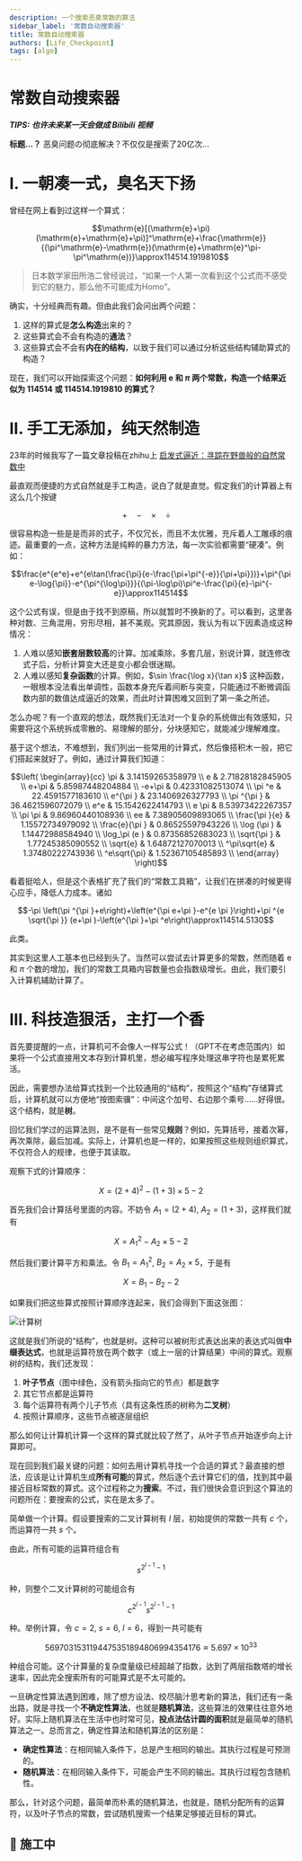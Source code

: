 ```yaml
---
description: 一个搜索恶臭常数的算法
sidebar_label: '常数自动搜索器'
title: 常数自动搜索器
authors: [Life_Checkpoint]
tags: [algo]
---
```


# 常数自动搜索器

***TIPS: 也许未来某一天会做成 Bilibili 视频***

**标题...？** 恶臭问题の彻底解决？不仅仅是搜索了20亿次...

# I. 一朝凑一式，臭名天下扬

曾经在网上看到过这样一个算式：

$$\mathrm{e}[(\mathrm{e}+\pi)(\mathrm{e}+\mathrm{e}+\pi)]^\mathrm{e}+\frac{\mathrm{e}}{(\pi^\mathrm{e}-\mathrm{e})(\mathrm{e}+\mathrm{e}^\pi-\pi^\mathrm{e})}\approx114514.1919810$$

 > 日本数学家田所浩二曾经说过，“如果一个人第一次看到这个公式而不感受到它的魅力，那么他不可能成为Homo”。

确实，十分经典而有趣。但由此我们会问出两个问题：

1. 这样的算式是**怎么构造**出来的？
2. 这些算式会不会有构造的**通法**？
3. 这些算式会不会有**内在的结构**，以致于我们可以通过分析这些结构辅助算式的构造？

现在，我们可以开始探索这个问题：**如何利用 $\mathrm{e}$ 和 $\pi$ 两个常数，构造一个结果近似为 $114514$ 或 $114514.1919810$ 的算式？**

# II. 手工无添加，纯天然制造

23年的时候我写了一篇文章投稿在zhihu上 [启发式逼近：寻踪在野兽般的自然常数中](https://zhuanlan.zhihu.com/p/634314228)

最直观而便捷的方式自然就是手工构造，说白了就是直觉。假定我们的计算器上有这么几个按键

$$+\quad-\quad \times\quad \div \quad$$

 很容易构造一些是是而非的式子，不仅冗长，而且不太优雅，充斥着人工雕琢的痕迹。最重要的一点，这种方法是纯粹的暴力方法，每一次实验都需要“硬凑”。例如：

$$\frac{e^{e^e}+e^{e\tan(\frac{\pi}{e-\frac{\pi+\pi^{-e}}{\pi+\pi}})}+\pi^{\pi e-\log{\pi}}-e^{\pi^{\log\pi}}}{(\pi-\log\pi)\pi^e-\frac{\pi}{e}-\pi^{-e}}\approx114514$$

这个公式有误，但是由于找不到原稿，所以就暂时不换新的了。可以看到，这里各种对数、三角混用，穷形尽相，甚不美观。究其原因，我认为有以下因素造成这种情况：

1. 人难以感知**嵌套层数较高**的计算。加减乘除，多套几层，别说计算，就连修改式子后，分析计算变大还是变小都会很迷糊。
2. 人难以感知**复杂函数**的计算。例如，$\sin \frac{\log x}{\tan x}$ 这种函数，一眼根本没法看出单调性，函数本身充斥着间断与突变，只能通过不断微调函数内部的数值达成逼近的效果，而此时计算困难又回到了第一条之所述。

怎么办呢？有一个直观的想法，既然我们无法对一个复杂的系统做出有效感知，只需要将这个系统拆成零散的、易理解的部分，分块感知它，就能减少理解难度。

基于这个想法，不难想到，我们列出一些常用的计算式，然后像搭积木一般，把它们搭起来就好了。例如，通过计算我们知道：

$$\left( \begin{array}{cc}  \pi  & 3.14159265358979 \\  e & 2.71828182845905 \\  e+\pi  & 5.85987448204884 \\  -e+\pi  & 0.42331082513074 \\  \pi ^e & 22.4591577183610 \\  e^{\pi } & 23.1406926327793 \\  \pi ^{\pi } & 36.4621596072079 \\  e^e & 15.1542622414793 \\  e \pi  & 8.53973422267357 \\  \pi \pi & 9.86960440108936 \\  ee & 7.38905609893065 \\  \frac{\pi }{e} & 1.15572734979092 \\  \frac{e}{\pi } & 0.86525597943226 \\  \log (\pi ) & 1.14472988584940 \\  \log_\pi (e ) & 0.87356852683023 \\  \sqrt{\pi } & 1.77245385090552 \\  \sqrt{e} & 1.64872127070013 \\  ^\pi\sqrt{e} & 1.37480222743936 \\  ^e\sqrt{\pi} & 1.52367105485893 \\ \end{array} \right)$$

看着挺哈人，但是这个表格扩充了我们的“常数工具箱”，让我们在拼凑的时候更得心应手，降低人力成本。诸如

$$-\pi  \left(\pi ^{\pi }+e\right)+\left(e^{\pi  e+\pi }-e^{e \pi }\right)+\pi ^{e \sqrt{\pi }} (e+\pi )-\left(e^{\pi }+\pi ^e\right)\approx114514.5130$$

此类。

其实到这里人工基本也已经到头了。当然可以尝试去计算更多的常数，然而随着 $\mathrm{e}$ 和 $\pi$ 个数的增加，我们的常数工具箱内容数量也会指数级增长。由此，我们要引入计算机辅助计算了。

# III. 科技造狠活，主打一个香

首先要提醒的一点，计算机可不会像人一样写公式！（GPT不在考虑范围内）如果将一个公式直接用文本存到计算机里，想必编写程序处理这串字符也是累死累活。

因此，需要想办法给算式找到一个比较通用的“结构”，按照这个“结构”存储算式后，计算机就可以方便地“按图索骥”：中间这个加号、右边那个乘号......好得很。这个结构，就是**树**。

回忆我们学过的运算法则，是不是有一些常见**规则**？例如，先算括号，接着次幂，再次乘除，最后加减。实际上，计算机也是一样的，如果按照这些规则组织算式，不仅符合人的规律，也便于其读取。

观察下式的计算顺序：

$$X=(2+4)^2-(1+3)\times5-2$$

首先我们会计算括号里面的内容。不妨令 $A_{1}=(2+4)$, $A_{2}=(1+3)$，这样我们就有

$$X=A_{1}^2-A_{2}\times5-2$$

然后我们要计算平方和乘法。令 $B_{1}=A_{1}^2$, $B_{2}=A_{2}\times5$，于是有

$$X=B_{1}-B_{2}-2$$

如果我们把这些算式按照计算顺序连起来，我们会得到下面这张图：

![计算树](tree1.png)

这就是我们所说的“结构”，也就是树。这种可以被树形式表达出来的表达式叫做**中缀表达式**，也就是运算符放在两个数字（或上一层的计算结果）中间的算式。观察树的结构，我们还发现：

1. **叶子节点**（图中绿色，没有箭头指向它的节点）都是数字
2. 其它节点都是运算符
3. 每个运算符有两个儿子节点（具有这条性质的树称为**二叉树**）
4. 按照计算顺序，这些节点被逐层组织

那么如何让计算机计算一个这样的算式就比较了然了，从叶子节点开始逐步向上计算即可。

现在回到我们最关键的问题：如何去用计算机寻找一个合适的算式？最直接的想法，应该是让计算机生成**所有可能**的算式，然后逐个去计算它们的值，找到其中最接近目标常数的算式。这个过程称之为**搜索**。不过，我们很快会意识到这个算法的问题所在：要搜索的公式，实在是太多了。

简单做一个计算。假设要搜索的二叉计算树有 $l$ 层，初始提供的常数一共有 $c$ 个，而运算符一共 $s$ 个。

由此，所有可能的运算符组合有

$$s^{2^{l-1}-1}$$

种，则整个二叉计算树的可能组合有

$$c^{2^{l-1}}s^{2^{l-1}-1}$$

种。举例计算，令 $c=2$, $s=6$, $l=6$，得到一共可能有

$$5697031531194475351894806994354176\approx5.697\times10^{33}$$

种组合可能。这个计算量的复杂度量级已经超越了指数，达到了两层指数塔的增长速率，因此完全搜索所有的可能算式是不太可能的。

一旦确定性算法遇到困难，除了想方设法、绞尽脑汁思考新的算法，我们还有一条出路，就是寻找一个**不确定性算法**，也就是**随机算法**，这些算法的效果往往意外地好。实际上随机算法在生活中也时常可见，**投点法估计圆的面积**就是最简单的随机算法之一。总而言之，确定性算法和随机算法的区别是：

- **确定性算法**：在相同输入条件下，总是产生相同的输出。其执行过程是可预测的。
- **随机算法**：在相同输入条件下，可能会产生不同的输出。其执行过程包含随机性。

那么，针对这个问题，最简单而朴素的随机算法，也就是，随机分配所有的运算符，以及叶子节点的常数，尝试随机搜索一个结果足够接近目标的算式。

## 🚧 施工中